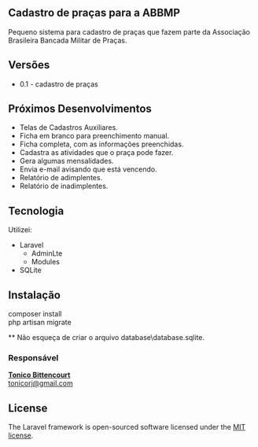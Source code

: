 ## Cadastro de praças para a ABBMP

Pequeno sistema para cadastro de praças que fazem parte da Associação Brasileira Bancada Militar de Praças.<br>


## Versões
- 0.1 - cadastro de praças

## Próximos Desenvolvimentos
- Telas de Cadastros Auxiliares.<br>
- Ficha em branco para preenchimento manual.<br>
- Ficha completa, com as informações preenchidas.<br>
- Cadastra as atividades que o praça pode fazer.<br>
- Gera algumas mensalidades.<br>
- Envia e-mail avisando que está vencendo.<br>
- Relatório de adimplentes.<br>
- Relatório de inadimplentes.<br>

## Tecnologia

Utilizei:
- Laravel
    * AdminLte
    * Modules
- SQLite

## Instalação
composer install<br>
php artisan migrate


** Não esqueça de criar o arquivo database\database.sqlite.


### Responsável

**[Tonico Bittencourt](http://tonico.net)**<br>
tonicorj@gmail.com

## License

The Laravel framework is open-sourced software licensed under the [MIT license](https://opensource.org/licenses/MIT).
